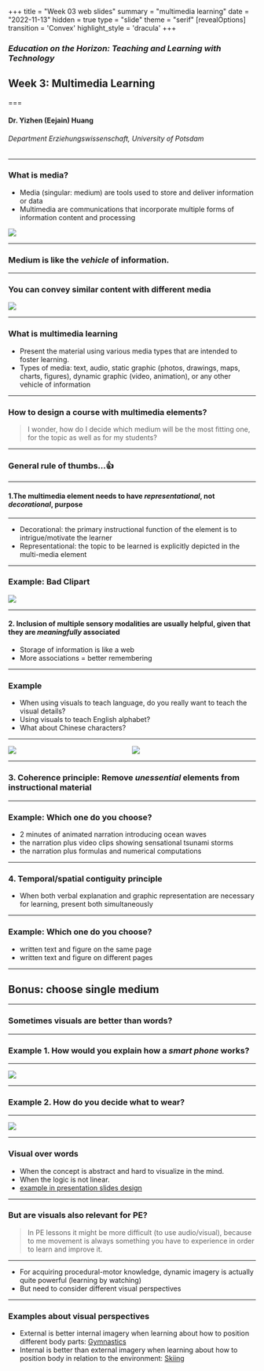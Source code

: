 +++
title = "Week 03 web slides"
summary = "multimedia learning"
date = "2022-11-13"
hidden = true
type = "slide"
theme = "serif"
[revealOptions]
transition = 'Convex'
highlight_style = 'dracula'
+++

### *Education on the Horizon: Teaching and Learning with Technology*
## Week 3: Multimedia Learning
===
#### Dr. Yizhen (Eejain) Huang
###### Department Erziehungswissenschaft, University of Potsdam

---
### What is media?
- Media (singular: medium) are tools used to store and deliver information or data
- Multimedia are communications that incorporate multiple forms of information content and processing

![](/media/media.jpg)

---
### Medium is like the *vehicle* of information. 

---
### You can convey similar content with different media
![](/media/different-transportation.png)

---
### What is multimedia learning
- Present the material using various media types that are intended to foster learning.
- Types of media: text, audio, static graphic (photos, drawings, maps, charts, figures), dynamic graphic (video, animation), or any other vehicle of information


---
### How to design a course with multimedia elements? 
> I wonder, how do I decide which medium will be the most fitting one, for the topic as well as for my students?

---
### General rule of thumbs...👍

---
#### 1.The multimedia element needs to have _representational_, not _decorational_, purpose

---
- Decorational: the primary instructional function of the element is to intrigue/motivate the learner
- Representational: the topic to be learned is explicitly depicted in the multi-media element

<!-- [^1]: Höffler, T. N., & Leutner, D. (2007). Instructional animation versus static pictures: A meta-analysis. *Learning and Instruction, 17*, 722–738. -->

---
###  Example: Bad Clipart 

![](/media/badpres.jpg)

---
#### 2. Inclusion of multiple sensory modalities are usually helpful, given that they are _meaningfully_ associated
- Storage of information is like a web 
- More associations = better remembering

---
### Example
- When using visuals to teach language, do you really want to teach the visual details?
- Using visuals to teach English alphabet? 
- What about Chinese characters?

---
<style>
.multicol{
    display: flex;
}
.col_l{
    flex: 4;
}
.col_r{
    flex: 4;
}
</style>

<div class="multicol">

<div class="col_l">
      <img src="/media/engalphabet.jpeg" > 
</div>

<div class="col_r">
<section>
      <img src="/media/cnalphabet.jpg" > 
</section>
</div>

</div>

<!-- [^1]: Schüler, A., Scheiter, K., & van Genuchten, E. (2011). The role of working memory in multimedia instruction: Is working memory working during learning from text and pictures? *Educational Psychology Review, 23*, 389–411. -->

---
###  3. Coherence principle: Remove _unessential_ elements from instructional material

---
### Example: Which one do you choose? 
- 2 minutes of animated narration introducing ocean waves
- the narration plus video clips showing sensational tsunami storms
- the narration plus formulas and numerical computations


---
###  4. Temporal/spatial contiguity principle
- When both verbal explanation and graphic representation are necessary for learning, present both simultaneously 

---
###  Example: Which one do you choose? 
- written text and figure on the same page
- written text and figure on different pages





<!-- --- -->
<!-- ## Some hands-on examples  -->
<!-- - Let's analyze together: -->
<!--       - What kind of multimeida elements are included? -->
<!--       - Have they been used properly or not? -->
<!-- - Examples -->
<!--       + [Support Net](https://www.open.edu/openlearn/health-sports-psychology/mental-health/support-net-can-you-help-someone-need) -->
<!--       + [PhotoFit Me](https://www.open.edu/openlearn/body-mind/photofit-me) -->
<!--       + [Finding the Truth](https://www.open.edu/openlearn/people-politics-law/the-law/criminology/finding-the-truth) -->
<!--       + [Museum of the Dead](https://www.open.edu/openlearn/nature-environment/natural-history/museum-the-dead) -->
---
## Bonus: choose single medium 

---
### Sometimes visuals are better than words?

---
### Example 1. How would you explain how a *smart phone* works?

---
![](/media/cellphone.png)

---
### Example 2. How do you decide what to wear?

---
![](/media/decisiontree2.png)

---
### Visual over words
- When the concept is abstract and hard to visualize in the mind.
- When the logic is not linear.
- [example in presentation slides design](https://prezi.com/p/7upyb8nulbzs/ux-design-tips-for-product-managers/?click_source=logged_element&element_type=prezi_card&element_text=7upyb8nulbzs)

<!-- <\!-- --- -\-> -->
<!-- <\!-- ### Audio over visual? -\-> -->
<!-- <\!-- - Audio carries unique information -\-> -->
<!-- <\!--       + Example: [Hearning range test (6:25-10:00)](https://www.20k.org/episodes/hearingloss ) -\-> -->

<!-- <\!-- --- -\-> -->
<!-- <\!-- ### What about personal preferences for media types? -\-> -->

<!-- <\!-- --- -\-> -->
<!-- <\!-- ### Is the "learning style" theory true? -\-> -->
<!-- <\!-- - Claims of the learning style theory: -\-> -->
<!-- <\!--       + Each person has a preferred way of receiving new information: visual, auditory, kinesthetic -\-> -->
<!-- <\!--       + When learning something new, student will learn better when the instruction matches their preferred media types -\-> -->
<!-- <\!-- + Are these claims true? -\-> -->

<!-- <\!-- --- -\-> -->
<!-- <\!-- ### Example of instruction according to learning style theory -\-> -->
<!-- <\!-- - When learning addition... -\-> -->
<!-- <\!--       - Visual learner: view grouping of objects -\-> -->
<!-- <\!--       - Auditory learner: listen to sets of rhythms -\-> -->
<!-- <\!--       - Kinesthetic learner: arrange objects into groups -\-> -->

<!-- <\!-- --- -\-> -->
<!-- <\!-- ### What's wrong with this approach? -\-> -->
<!-- <\!-- - No matter what's the input module, most of the information are encoded semantically (as meaning) -\-> -->
<!-- <\!-- - Everyone can benefit from various representations of the same content -\-> -->
<!-- <\!-- --- -\-> -->
<!-- <\!-- ### Recap -\-> -->
<!-- <\!-- - Multimedia learning: present the material using various media types that are intended to foster learning. -\-> -->
<!-- <\!--       - Media types can include text, audio, static graphic (photos, drawings, maps, charts, figures), dynamic graphic (video, animation), or any other vehicles of information (we experience the world through different senses) -\-> -->

<!-- <\!-- --- -\-> -->
<!-- <\!-- ### Thank you for the active discussion in Discord! Let's address some of the questions 😁 -\-> -->

<!-- <\!-- --- -\-> -->
<!-- <\!-- > It wasn't clear to me before that reading a text on an iPad...is not multi media learning  -\-> -->

<!-- <\!-- > -- Luisa -\-> -->

<!-- <\!-- --- -\-> -->
<!-- <\!-- ### Difference between "environment" and "medium" -\-> -->

<!-- <\!-- - The tablet is an learning *environment* -\-> -->
<!-- <\!-- - You can either present single- or multi-*media* content in this environment -\-> -->
<!-- <\!--       + a "book behind glass" or a "interactive, media-rich" environment -\-> -->

<!-- <\!-- --- -\-> -->
<!-- <\!-- ### Learning style theory: pros and cons -\-> -->
<!-- <\!-- - Claims of the learning style theory: -\-> -->
<!-- <\!--       + Each person has a preferred way of receiving new information: visual, auditory, kinesthetic (True) -\-> -->
<!-- <\!--       + When learning something new, student will learn better when the instruction matches their preferred media types (False) -\-> -->

<!-- <\!-- --- -\-> -->
<!-- <\!-- - Students do have preferences, but that don't translate directly to performance, because their knowledge/skill is often not tested directly from these sensory modalities -\-> -->
<!-- <\!--       + e.g., Students learn about additon by hearing a song vs. students learn about harmonious patteren by hearing a song, which makes more sense? -\-> -->

<!-- <\!-- --- -\-> -->
<!-- <\!-- > I still don't really understand why the teacher's voice is not a medium. I don't see a big difference between a voice and an audio recording.  -\-> -->

<!-- <\!-- > -- Jenny/ErikM -\-> -->
<!-- <\!-- f -\-> -->
<!-- <\!-- --- -\-> -->
<!-- <\!-- ### xx learning ≠ learning through xx -\-> -->

<!-- <\!-- - Auditory learning and learning through audio is different, same for visual leanring and learning through visual -\-> -->
<!-- <\!--       - Whether you are really trying to teach (and test) some information from this particular sensory modality, or simply use it as a vehicle. -\-> -->


---
### But are visuals also relevant for PE?

> In PE lessons it might be more difficult (to use audio/visual), because to me movement is always something you have to experience in order to learn and improve it.
<!-- <\!-- > -- Luisa -\-> -->

---
- For acquiring procedural-motor knowledge, dynamic imagery is actually quite powerful (learning by watching)
- But need to consider different visual perspectives

---
### Examples about visual perspectives
- External is better internal imagery when learning about how to position different body parts: [Gymnastics](https://www.youtube.com/watch?v=JueHTIusqzI)
- Internal is better than external imagery when learning about how to position body in relation to the environment: [Skiing](https://www.youtube.com/watch?v=-4tsX20dPX0)

